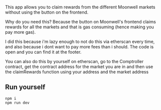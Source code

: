 This app allows you to claim rewards from the different Moonwell markets without using the button on the frontend.

Why do you need this? Because the button on Moonwell's frontend claims rewards for all the markets and that is gas consuming (hence making you pay more gas).

I did this because i'm lazy enough to not do this via etherscan every time, and also because i dont want to pay more fees than i should. The code is open and you can find it at the footer.

You can also do this by yourself on etherscan, go to the Comptroller contract, get the contract address for the market you are in and then use the claimRewards function using your address and the market address


## Run yourself

```
npm i
npm run dev
```